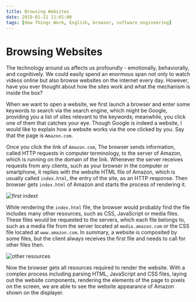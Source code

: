 ```yaml
---
title: Browsing Websites
date: 2019-01-21 11:01:00
tags: [How Things Work, English, browser, software engineering]
---
```


# Browsing Websites

The technology around us affects us profoundly - emotionally, behaviorally, and cognitively. We could easily spend an enormous span not only to watch videos online but also browse websites on the internet every day. However, have you ever thought about how the sites work and what the mechanism is inside the box?
<!-- more --> 

When we want to open a website, we first launch a browser and enter some keywords to search via the search engine, which might be Google, providing you a list of sites relevant to the keywords; meanwhile, you click one of them that catches your eye. Though Google is indeed a website, I would like to explain how a website works via the one clicked by you. Say that the page is `Amazon.com`.

Once you click the link of `Amazon.com`, The browser sends information, called HTTP requests in computer terminology, to the server of Amazon, which is running on the domain of the link. Whenever the server receives requests from any clients, such as your browser in the computer or smartphone, it replies with the website HTML file of Amazon, which is usually called `index.html`, the entry of the site, as an HTTP response. Then browser gets `index.html` of Amazon and starts the process of rendering it.

![first indext](https://user-images.githubusercontent.com/18013815/51441514-72d73e80-1d0d-11e9-876d-42dd6a6a7b0d.jpg)


While rendering the `index.html` file, the browser would probably find the file includes many other resources, such as CSS, JavaScript or media files. These files would be requested to the servers, which each file belongs to, such as a media file from the server located at `media.amazon.com` or the CSS file located at `www.amazon.com`. In summary, a website is composited by some files, but the client always receives the first file and needs to call for other files then.


![other resources](https://user-images.githubusercontent.com/18013815/51441515-72d73e80-1d0d-11e9-8cf4-a38742fcd492.jpg)

Now the browser gets all resources required to render the website. With a complex process including parsing HTML, JavaScript and CSS files, laying out the website components, rendering the elements of the page to pixels on the screen, we are able to see the website appearance of Amazon shown on the displayer.
